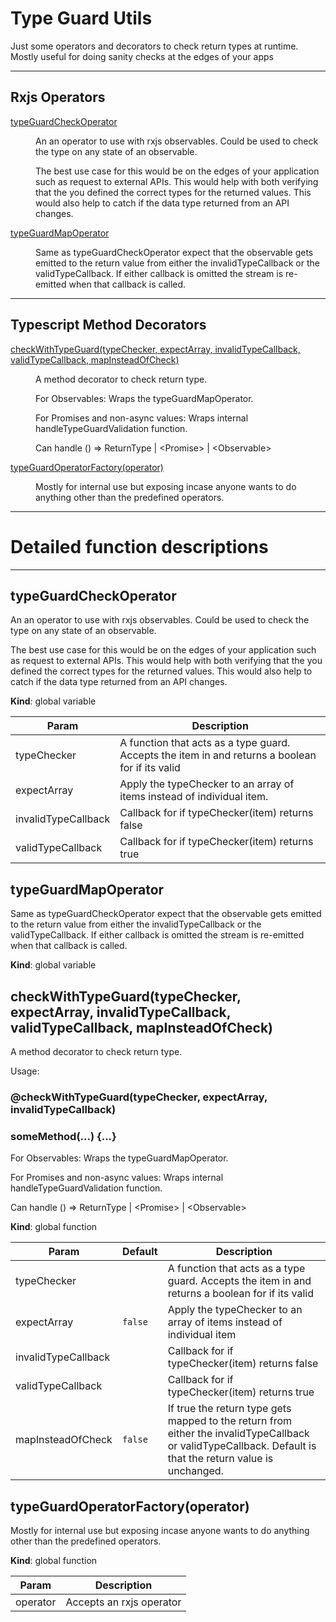 # Type Guard Utils

<p>Just some operators and decorators to check return types at runtime. Mostly useful for doing sanity checks at the edges of your apps</p>

******

## Rxjs Operators

<dl>
<dt><a href="#typeGuardCheckOperator">typeGuardCheckOperator</a></dt>
<dd><p>An an operator to use with rxjs observables. Could be used to check the type on any state of an observable.</p>
<p>The best use case for this would be on the edges of your application such as request to external APIs.
This would help with both verifying that the you defined the correct types for the returned values.
This would also help to catch if the data type returned from an API changes.</p>
</dd>
<dt><a href="#typeGuardMapOperator">typeGuardMapOperator</a></dt>
<dd><p>Same as typeGuardCheckOperator expect that the observable gets emitted to the return value from either the invalidTypeCallback or the validTypeCallback.
If either callback is omitted the stream is re-emitted when that callback is called.</p>
</dd>
</dl>

******

## Typescript Method Decorators

<dl>
<dt><a href="#checkWithTypeGuard">checkWithTypeGuard(typeChecker, expectArray, invalidTypeCallback, validTypeCallback, mapInsteadOfCheck)</a></dt>
<dd><p>A method decorator to check return type.</p>
<p>For Observables: Wraps the typeGuardMapOperator.</p>
<p>For Promises and non-async values: Wraps internal handleTypeGuardValidation function.</p>
<p>Can handle <ReturnType>() =&gt; ReturnType | &lt;Promise<ReturnType>&gt; | &lt;Observable<ReturnType>&gt;</p>
</dd>
<dt><a href="#typeGuardOperatorFactory">typeGuardOperatorFactory(operator)</a></dt>
<dd><p>Mostly for internal use but exposing incase anyone wants to do anything other than the predefined operators.</p>
</dd>
</dl>

<a name="typeGuardCheckOperator"></a>

******
# Detailed function descriptions
******

## typeGuardCheckOperator
An an operator to use with rxjs observables. Could be used to check the type on any state of an observable.

The best use case for this would be on the edges of your application such as request to external APIs.
This would help with both verifying that the you defined the correct types for the returned values.
This would also help to catch if the data type returned from an API changes.

**Kind**: global variable  

| Param | Description |
| --- | --- |
| typeChecker | A function that acts as a type guard. Accepts the item in and returns a boolean for if its valid |
| expectArray | Apply the typeChecker to an array of items instead of individual item. |
| invalidTypeCallback | Callback for if typeChecker(item) returns false |
| validTypeCallback | Callback for if typeChecker(item) returns true |

<a name="typeGuardMapOperator"></a>

## typeGuardMapOperator
Same as typeGuardCheckOperator expect that the observable gets emitted to the return value from either the invalidTypeCallback or the validTypeCallback.
If either callback is omitted the stream is re-emitted when that callback is called.

**Kind**: global variable  
<a name="checkWithTypeGuard"></a>

## checkWithTypeGuard(typeChecker, expectArray, invalidTypeCallback, validTypeCallback, mapInsteadOfCheck)
A method decorator to check return type.

Usage:

### @checkWithTypeGuard(typeChecker, expectArray, invalidTypeCallback)
### someMethod(...) {...}

For Observables: Wraps the typeGuardMapOperator.

For Promises and non-async values: Wraps internal handleTypeGuardValidation function.

Can handle <ReturnType>() => ReturnType | <Promise<ReturnType>> | <Observable<ReturnType>>

**Kind**: global function  

| Param | Default | Description |
| --- | --- | --- |
| typeChecker |  | A function that acts as a type guard. Accepts the item in and returns a boolean for if its valid |
| expectArray | <code>false</code> | Apply the typeChecker to an array of items instead of individual item |
| invalidTypeCallback |  | Callback for if typeChecker(item) returns false |
| validTypeCallback |  | Callback for if typeChecker(item) returns true |
| mapInsteadOfCheck | <code>false</code> | If true the return type gets mapped to the return from either the invalidTypeCallback or validTypeCallback. Default is that the return value is unchanged. |

<a name="typeGuardOperatorFactory"></a>

## typeGuardOperatorFactory(operator)
Mostly for internal use but exposing incase anyone wants to do anything other than the predefined operators.

**Kind**: global function  

| Param | Description |
| --- | --- |
| operator | Accepts an rxjs operator |r
